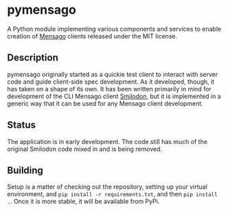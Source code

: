 # pymensago

A Python module implementing various components and services to enable creation of [Mensago](https://mensago.org) clients released under the MIT license.

## Description

pymensago originally started as a quickie test client to interact with server code and guide client-side spec development. As it developed, though, it has taken on a shape of its own. It has been written primarily in mind for development of the CLI Mensago client [Smilodon](https://github.com/darkwyrm/smilodon), but it is implemented in a generic way that it can be used for any Mensago client development.

## Status

The application is in early development. The code still has much of the original Smilodon code mixed in and is being removed.

## Building

Setup is a matter of checking out the repository, setting up your virtual environment, and `pip install -r requirements.txt`, and then `pip install .`. Once it is more stable, it will be available from PyPi.

